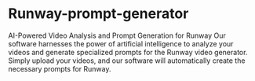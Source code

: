 # Runway-prompt-generator
AI-Powered Video Analysis and Prompt Generation for Runway Our software harnesses the power of artificial intelligence to analyze your videos and generate specialized prompts for the Runway video generator. Simply upload your videos, and our software will automatically create the necessary prompts for Runway.
